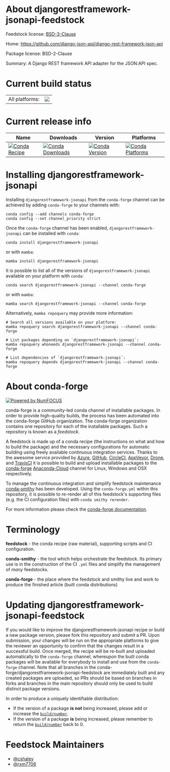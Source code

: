 About djangorestframework-jsonapi-feedstock
===========================================

Feedstock license: [BSD-3-Clause](https://github.com/conda-forge/djangorestframework-jsonapi-feedstock/blob/main/LICENSE.txt)

Home: https://github.com/django-json-api/django-rest-framework-json-api

Package license: BSD-2-Clause

Summary: A Django REST framework API adapter for the JSON:API spec.

Current build status
====================


<table><tr><td>All platforms:</td>
    <td>
      <a href="https://dev.azure.com/conda-forge/feedstock-builds/_build/latest?definitionId=17978&branchName=main">
        <img src="https://dev.azure.com/conda-forge/feedstock-builds/_apis/build/status/djangorestframework-jsonapi-feedstock?branchName=main">
      </a>
    </td>
  </tr>
</table>

Current release info
====================

| Name | Downloads | Version | Platforms |
| --- | --- | --- | --- |
| [![Conda Recipe](https://img.shields.io/badge/recipe-djangorestframework--jsonapi-green.svg)](https://anaconda.org/conda-forge/djangorestframework-jsonapi) | [![Conda Downloads](https://img.shields.io/conda/dn/conda-forge/djangorestframework-jsonapi.svg)](https://anaconda.org/conda-forge/djangorestframework-jsonapi) | [![Conda Version](https://img.shields.io/conda/vn/conda-forge/djangorestframework-jsonapi.svg)](https://anaconda.org/conda-forge/djangorestframework-jsonapi) | [![Conda Platforms](https://img.shields.io/conda/pn/conda-forge/djangorestframework-jsonapi.svg)](https://anaconda.org/conda-forge/djangorestframework-jsonapi) |

Installing djangorestframework-jsonapi
======================================

Installing `djangorestframework-jsonapi` from the `conda-forge` channel can be achieved by adding `conda-forge` to your channels with:

```
conda config --add channels conda-forge
conda config --set channel_priority strict
```

Once the `conda-forge` channel has been enabled, `djangorestframework-jsonapi` can be installed with `conda`:

```
conda install djangorestframework-jsonapi
```

or with `mamba`:

```
mamba install djangorestframework-jsonapi
```

It is possible to list all of the versions of `djangorestframework-jsonapi` available on your platform with `conda`:

```
conda search djangorestframework-jsonapi --channel conda-forge
```

or with `mamba`:

```
mamba search djangorestframework-jsonapi --channel conda-forge
```

Alternatively, `mamba repoquery` may provide more information:

```
# Search all versions available on your platform:
mamba repoquery search djangorestframework-jsonapi --channel conda-forge

# List packages depending on `djangorestframework-jsonapi`:
mamba repoquery whoneeds djangorestframework-jsonapi --channel conda-forge

# List dependencies of `djangorestframework-jsonapi`:
mamba repoquery depends djangorestframework-jsonapi --channel conda-forge
```


About conda-forge
=================

[![Powered by
NumFOCUS](https://img.shields.io/badge/powered%20by-NumFOCUS-orange.svg?style=flat&colorA=E1523D&colorB=007D8A)](https://numfocus.org)

conda-forge is a community-led conda channel of installable packages.
In order to provide high-quality builds, the process has been automated into the
conda-forge GitHub organization. The conda-forge organization contains one repository
for each of the installable packages. Such a repository is known as a *feedstock*.

A feedstock is made up of a conda recipe (the instructions on what and how to build
the package) and the necessary configurations for automatic building using freely
available continuous integration services. Thanks to the awesome service provided by
[Azure](https://azure.microsoft.com/en-us/services/devops/), [GitHub](https://github.com/),
[CircleCI](https://circleci.com/), [AppVeyor](https://www.appveyor.com/),
[Drone](https://cloud.drone.io/welcome), and [TravisCI](https://travis-ci.com/)
it is possible to build and upload installable packages to the
[conda-forge](https://anaconda.org/conda-forge) [Anaconda-Cloud](https://anaconda.org/)
channel for Linux, Windows and OSX respectively.

To manage the continuous integration and simplify feedstock maintenance
[conda-smithy](https://github.com/conda-forge/conda-smithy) has been developed.
Using the ``conda-forge.yml`` within this repository, it is possible to re-render all of
this feedstock's supporting files (e.g. the CI configuration files) with ``conda smithy rerender``.

For more information please check the [conda-forge documentation](https://conda-forge.org/docs/).

Terminology
===========

**feedstock** - the conda recipe (raw material), supporting scripts and CI configuration.

**conda-smithy** - the tool which helps orchestrate the feedstock.
                   Its primary use is in the construction of the CI ``.yml`` files
                   and simplify the management of *many* feedstocks.

**conda-forge** - the place where the feedstock and smithy live and work to
                  produce the finished article (built conda distributions)


Updating djangorestframework-jsonapi-feedstock
==============================================

If you would like to improve the djangorestframework-jsonapi recipe or build a new
package version, please fork this repository and submit a PR. Upon submission,
your changes will be run on the appropriate platforms to give the reviewer an
opportunity to confirm that the changes result in a successful build. Once
merged, the recipe will be re-built and uploaded automatically to the
`conda-forge` channel, whereupon the built conda packages will be available for
everybody to install and use from the `conda-forge` channel.
Note that all branches in the conda-forge/djangorestframework-jsonapi-feedstock are
immediately built and any created packages are uploaded, so PRs should be based
on branches in forks and branches in the main repository should only be used to
build distinct package versions.

In order to produce a uniquely identifiable distribution:
 * If the version of a package **is not** being increased, please add or increase
   the [``build/number``](https://docs.conda.io/projects/conda-build/en/latest/resources/define-metadata.html#build-number-and-string).
 * If the version of a package **is** being increased, please remember to return
   the [``build/number``](https://docs.conda.io/projects/conda-build/en/latest/resources/define-metadata.html#build-number-and-string)
   back to 0.

Feedstock Maintainers
=====================

* [@cshaley](https://github.com/cshaley/)
* [@rxm7706](https://github.com/rxm7706/)

